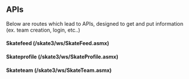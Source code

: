 ## **APIs**
Below are routes which lead to APIs, designed to get and put information (ex. team creation, login, etc..)

#### Skatefeed (/skate3/ws/SkateFeed.asmx)

<ul>
</ul>

#### Skateprofile (/skate3/ws/SkateProfile.asmx)

<ul>
</ul>

#### Skateteam (/skate3/ws/SkateTeam.asmx)

<ul>
</ul>